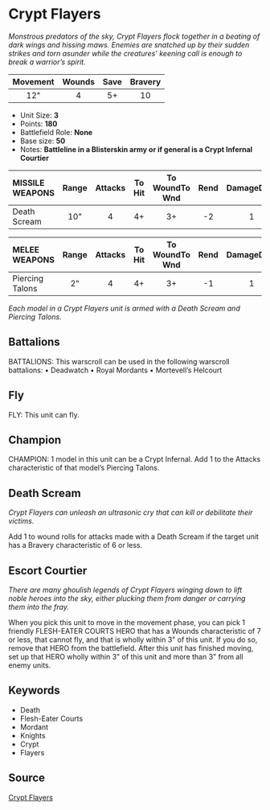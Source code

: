 # Crypt Flayers

_Monstrous predators of the sky, Crypt Flayers flock together in a beating of dark wings and hissing maws. Enemies are snatched up by their sudden strikes and torn asunder while the creatures’ keening call is enough to break a warrior’s spirit._


| Movement | Wounds | Save | Bravery |
|:--------:|:------:|:----:|:-------:|
| 12" | 4 | 5+ | 10 |

* Unit Size: **3**
* Points: **180**
* Battlefield Role: **None**
* Base size: **50**
* Notes: **Battleline in a Blisterskin army or if general is a Crypt Infernal Courtier**

| MISSILE WEAPONS | Range | Attacks | To Hit | To WoundTo Wnd | Rend | DamageDmg |
|:---|:--:|:--:|:--:|:--:|:--:|:--:|
| Death Scream | 10" | 4 | 4+ | 3+ | -2 | 1 |


| MELEE WEAPONS | Range | Attacks | To Hit | To WoundTo Wnd | Rend | DamageDmg |
|:---|:--:|:--:|:--:|:--:|:--:|:--:|
| Piercing Talons | 2" | 4 | 4+ | 3+ | -1 | 1 |


_Each model in a Crypt Flayers unit is armed with a Death Scream and Piercing Talons._

## Battalions

BATTALIONS: This warscroll can be used in the following warscroll battalions: • Deadwatch • Royal Mordants • Mortevell’s Helcourt

## Fly

FLY: This unit can fly.

## Champion

CHAMPION: 1 model in this unit can be a Crypt Infernal. Add 1 to the Attacks characteristic of that model’s Piercing Talons.

## Death Scream

_Crypt Flayers can unleash an ultrasonic cry that can kill or debilitate their victims._

Add 1 to wound rolls for attacks made with a Death Scream if the target unit has a Bravery characteristic of 6 or less.

## Escort Courtier

_There are many ghoulish legends of Crypt Flayers winging down to lift noble heroes into the sky, either plucking them from danger or carrying them into the fray._

When you pick this unit to move in the movement phase, you can pick 1 friendly FLESH-EATER COURTS HERO that has a Wounds characteristic of 7 or less, that cannot fly, and that is wholly within 3" of this unit. If you do so, remove that HERO from the battlefield. After this unit has finished moving, set up that HERO wholly within 3" of this unit and more than 3" from all enemy units.

## Keywords

* Death
* Flesh-Eater Courts
* Mordant
* Knights
* Crypt
* Flayers


## Source

[Crypt Flayers](https://wahapedia.ru/aos3/factions/flesh-eater-courts/Crypt-Flayers)
